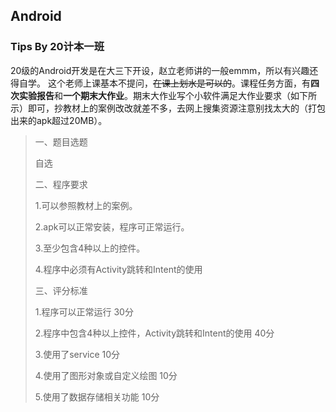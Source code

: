 ## Android

### Tips By 20计本一班
20级的Android开发是在大三下开设，赵立老师讲的一般emmm，所以有兴趣还得自学。
这个老师上课基本不提问，~~在课上划水是可以的~~。课程任务方面，有**四次实验报告**和**一个期末大作业**。期末大作业写个小软件满足大作业要求（如下所示）即可，抄教材上的案例改改就差不多，去网上搜集资源注意别找太大的（打包出来的apk超过20MB）。

> 一、题目选题
>
> 自选
>
> 二、程序要求
>
> 1.可以参照教材上的案例。
>
> 2.apk可以正常安装，程序可正常运行。
>
> 3.至少包含4种以上的控件。
>
> 4.程序中必须有Activity跳转和Intent的使用
>
> 三、评分标准
>
> 1.程序可以正常运行	 30分
>
> 2.程序中包含4种以上控件，Activity跳转和Intent的使用   40分
>
> 3.使用了service	10分
>
> 4.使用了图形对象或自定义绘图	10分
>
> 5.使用了数据存储相关功能	10分

